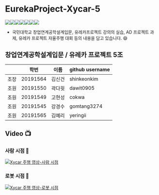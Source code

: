 # EurekaProject-Xycar-5

<div class = "shields" style = "display: flex; "> 
    <img src = "https://img.shields.io/github/issues/shinkeonkim/EurekaProject-Xycar-5">
    <img src = "https://img.shields.io/github/forks/shinkeonkim/EurekaProject-Xycar-5">
    <img src = "https://img.shields.io/github/stars/shinkeonkim/EurekaProject-Xycar-5">
    <img src="https://img.shields.io/static/v1?label=xycar&message=autodrive" />
    <img src="https://img.shields.io/github/languages/top/shinkeonkim/EurekaProject-Xycar-5" />
    <img src="https://img.shields.io/github/last-commit/shinkeonkim/EurekaProject-Xycar-5"/>
    <img src="https://img.shields.io/github/license/shinkeonkim/EurekaProject-Xycar-5" />
</div>

- 국민대학교 창업연계공학설계입문, 유레카프로젝트 강의의 실습, AD 프로젝트 과제, 유레카 프로젝트 자율주행 대회 등의 내용을 담고 있습니다. :smile:

## 창업연계공학설계입문 / 유레카 프로젝트 5조

||학번 |이름|github username|
|--|--|--|--|
|조장|20191564|김신건|shinkeonkim|
|조원|20191550|곽다윗|dawit0905|
|조원|20191549|고현성|cokwa|
|조원|20191545|강경수|gomtang3274|
|조원|20191565|김예리|yeringii|

## Video :tv:

### 사람 시점 :thinking:

[![Xycar 주행 영상-사람 시점](https://img.youtube.com/vi/FQMUYcuE77s/0.jpg)](https://www.youtube.com/watch?v=FQMUYcuE77s)

### 로봇 시점 :robot:

[![Xycar 주행 영상-로봇 시점](https://img.youtube.com/vi/JnIYVWcs6yY/0.jpg)](https://www.youtube.com/watch?v=JnIYVWcs6yY)
